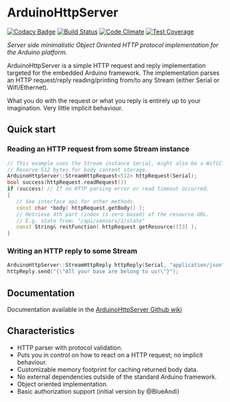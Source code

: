 # ArduinoHttpServer

[![Codacy Badge](https://api.codacy.com/project/badge/Grade/d6c43caaa5e24ebd9cf2119ac7963ce6)](https://app.codacy.com/app/QuickSander/ArduinoHttpServer?utm_source=github.com&utm_medium=referral&utm_content=QuickSander/ArduinoHttpServer&utm_campaign=Badge_Grade_Dashboard)
[![Build Status](https://travis-ci.org/QuickSander/ArduinoHttpServer.svg?branch=master)](https://travis-ci.org/QuickSander/ArduinoHttpServer)
[![Code Climate](https://codeclimate.com/github/QuickSander/ArduinoHttpServer/badges/gpa.svg)](https://codeclimate.com/github/QuickSander/ArduinoHttpServer)
[![Test Coverage](https://codeclimate.com/github/QuickSander/ArduinoHttpServer/badges/coverage.svg)](https://codeclimate.com/github/QuickSander/ArduinoHttpServer/coverage)




*Server side minimalistic Object Oriented HTTP protocol implementation for the Arduino platform.*

ArduinoHttpServer is a simple HTTP request and reply implementation targeted for the embedded Arduino framework. The implementation parses an HTTP request/reply reading/printing from/to any Stream (either Serial or Wifi/Ethernet).

What you do with the request or what you reply is entirely up to your imagination. Very little implicit behaviour.

Quick start
-----------

### Reading an HTTP request from some Stream instance
```c++
// This example uses the Stream instance Serial, might also be a WifiClient object.
// Reserve 512 bytes for body content storage.
ArduinoHttpServer::StreamHttpRequest<512> httpRequest(Serial);
bool success(httpRequest.readRequest())
if (success) // If no HTTP parsing error or read timeout occurred.
{
   // See interface api for other methods.
   const char *body( httpRequest.getBody() );
   // Retrieve 4th part (index is zero based) of the resource URL.
   // E.g. state from: "/api/sensors/1/state"
   const String& restFunction( httpRequest.getResource()[3] );
}
```


### Writing an HTTP reply to some Stream
```c++
ArduinoHttpServer::StreamHttpReply httpReply(Serial, "application/json");
httpReply.send("{\"All your base are belong to us!\"}");
```

Documentation
-------------

Documentation available in the [ArduinoHttpServer Github wiki](https://github.com/QuickSander/ArduinoHttpServer/wiki)

Characteristics
---------------
* HTTP parser with protocol validation.
* Puts you in control on how to react on a HTTP request; no implicit behaviour.
* Customizable memory footprint for caching returned body data.
* No external dependencies outside of the standard Arduino framework.
* Object oriented implementation.
* Basic authorization support (initial version by @BlueAndi)
